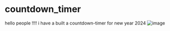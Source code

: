 # countdown_timer
hello people !!!!
i have a built a countdown-timer for new year 2024
![image](https://github.com/Shwetha21031/countdown_timer/assets/106007416/e6e407b1-324a-4901-b68b-3fd29cb08c17)


